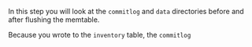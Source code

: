 In this step you will look at the `commitlog` and `data` directories before and after flushing the memtable.

Because you wrote to the `inventory` table, the `commitlog`